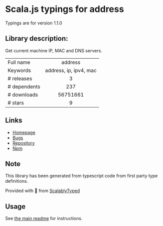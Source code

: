 
# Scala.js typings for address

Typings are for version 1.1.0

## Library description:
Get current machine IP, MAC and DNS servers.

|                    |                 |
| ------------------ | :-------------: |
| Full name          | address |
| Keywords           | address, ip, ipv4, mac |
| # releases         | 3 |
| # dependents       | 237 |
| # downloads        | 56751661 |
| # stars            | 9 |

## Links
- [Homepage](https://github.com/node-modules/address#readme)
- [Bugs](https://github.com/node-modules/address/issues)
- [Repository](https://github.com/node-modules/address)
- [Npm](https://www.npmjs.com/package/address)
    


## Note
This library has been generated from typescript code from first party type definitions.

Provided with :purple_heart: from [ScalablyTyped](https://github.com/oyvindberg/ScalablyTyped)

## Usage
See [the main readme](../../readme.md) for instructions.


